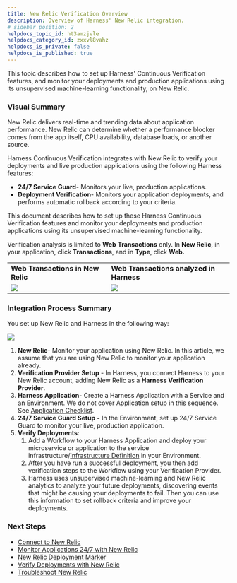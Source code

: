 ```yaml
---
title: New Relic Verification Overview
description: Overview of Harness' New Relic integration.
# sidebar_position: 2
helpdocs_topic_id: ht3amzjvle
helpdocs_category_id: zxxvl8vahz
helpdocs_is_private: false
helpdocs_is_published: true
---
```


This topic describes how to set up Harness' Continuous Verification features, and monitor your deployments and production applications using its unsupervised machine-learning functionality, on New Relic.


### Visual Summary

New Relic delivers real-time and trending data about application performance. New Relic can determine whether a performance blocker comes from the app itself, CPU availability, database loads, or another source.

Harness Continuous Verification integrates with New Relic to verify your deployments and live production applications using the following Harness features:

* **24/7 Service Guard**- Monitors your live, production applications.
* **Deployment Verification**- Monitors your application deployments, and performs automatic rollback according to your criteria.

This document describes how to set up these Harness Continuous Verification features and monitor your deployments and production applications using its unsupervised machine-learning functionality.

Verification analysis is limited to **Web** **Transactions** only. In **New Relic**, in your application, click **Transactions**, and in **Type**, click **Web.**

|  |  |
| --- | --- |
| **Web Transactions in New Relic** | **Web Transactions analyzed in Harness** |
| ![](./static/newrelic-left.png) | ![](./static/newrelic-right.png) |

### Integration Process Summary

You set up New Relic and Harness in the following way:

![](./static/new-relic-verification-overview-35.png)

1. **New Relic**- Monitor your application using New Relic. In this article, we assume that you are using New Relic to monitor your application already.
2. **​Verification Provider Setup** - In Harness, you connect Harness to your New Relic account, adding New Relic as a **Harness Verification Provider**.
3. **Harness Application**- Create a Harness Application with a Service and an Environment. We do not cover Application setup in this sequence. See [Application Checklist](../../../model-cd-pipeline/applications/application-configuration.md).
4. **​24/7 Service Guard Setup** **-** In the Environment, set up 24/7 Service Guard to monitor your live, production application.
5. ​**Verify Deployments**:
	1. Add a Workflow to your Harness Application and deploy your microservice or application to the service infrastructure/[Infrastructure Definition](/docs/first-gen/continuous-delivery/model-cd-pipeline/environments/environment-configuration) in your Environment.
	2. After you have run a successful deployment, you then add verification steps to the Workflow using your Verification Provider.
	3. Harness uses unsupervised machine-learning and New Relic analytics to analyze your future deployments, discovering events that might be causing your deployments to fail. Then you can use this information to set rollback criteria and improve your deployments.

### Next Steps

* [Connect to New Relic](../../new-relic-verification/1-new-relic-connection-setup.md)
* [Monitor Applications 24/7 with New Relic](../../new-relic-verification/2-24-7-service-guard-for-new-relic.md)
* [New Relic Deployment Marker](../../new-relic-verification/3-new-relic-deployment-marker.md)
* [Verify Deployments with New Relic](../../new-relic-verification/4-verify-deployments-with-new-relic.md)
* [Troubleshoot New Relic](../../new-relic-verification/5-troubleshooting-new-relic.md)

